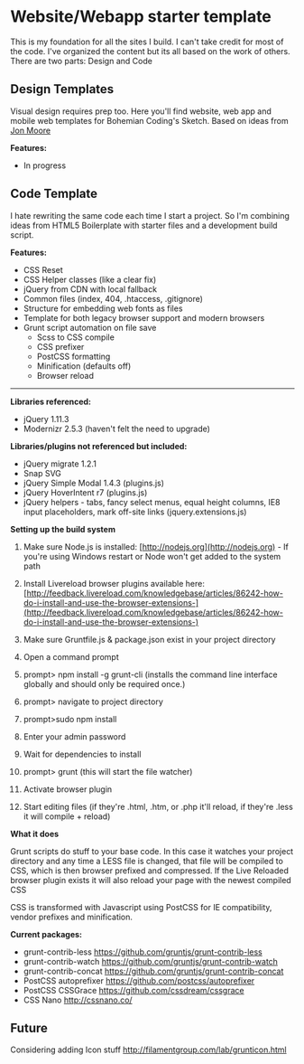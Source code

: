 # Website/Webapp starter template #

This is my foundation for all the sites I build. I can't take credit for most of the code. I've organized the content but its all based on the work of others. There are two parts: Design and Code


## Design Templates ##

Visual design requires prep too. Here you'll find website, web app and mobile web templates for Bohemian Coding's Sketch. Based on ideas from [Jon Moore](https://medium.com/@jon.moore/5-things-to-do-before-you-start-your-next-design-file-in-sketch-or-preparing-your-design-mise-en-ff7ea9fe3722) 

**Features:**

* In progress

## Code Template ##

I hate rewriting the same code each time I start a project. So I'm combining ideas from HTML5 Boilerplate with starter files and a development build script.

**Features:**

* CSS Reset 
* CSS Helper classes (like a clear fix)
* jQuery from CDN with local fallback
* Common files (index, 404, .htaccess, .gitignore)
* Structure for embedding web fonts as files
* Template for both legacy browser support and modern browsers
* Grunt script automation on file save
  * Scss to CSS compile
  * CSS prefixer
  * PostCSS formatting
  * Minification (defaults off)
  * Browser reload

------------------------------------------------

**Libraries referenced:**

* jQuery 1.11.3
* Modernizr 2.5.3 (haven't felt the need to upgrade)

**Libraries/plugins not referenced but included:**

* jQuery migrate 1.2.1
* Snap SVG
* jQuery Simple Modal 1.4.3 (plugins.js)
* jQuery HoverIntent r7 (plugins.js)
* jQuery helpers - tabs, fancy select menus, equal height columns, IE8 input placeholders, mark off-site links (jquery.extensions.js)


**Setting up the build system**

1. Make sure Node.js is installed: [http://nodejs.org](http://nodejs.org) - If you're using Windows restart or Node won't get added to the system path

2. Install Livereload browser plugins available here: [http://feedback.livereload.com/knowledgebase/articles/86242-how-do-i-install-and-use-the-browser-extensions-](http://feedback.livereload.com/knowledgebase/articles/86242-how-do-i-install-and-use-the-browser-extensions-)

3. Make sure Gruntfile.js & package.json exist in your project directory
4. Open a command prompt
5. prompt> npm install -g grunt-cli 
    (installs the command line interface globally and should only be required once.)
6. prompt> navigate to project directory 
7. prompt>sudo npm install 
8. Enter your admin password
9. Wait for dependencies to install
10. prompt> grunt (this will start the file watcher)
11. Activate browser plugin
12. Start editing files (if they're .html, .htm, or .php it'll reload, if they're .less it will compile + reload) 


**What it does**

Grunt scripts do stuff to your base code. In this case it watches your project
directory and any time a LESS file is changed, that file will be compiled to CSS, which is then browser prefixed and compressed. If the Live Reloaded browser plugin exists it will also reload your page with the newest compiled CSS

CSS is transformed with Javascript using PostCSS for IE compatibility, vendor prefixes and minification.

**Current packages:**

* grunt-contrib-less    https://github.com/gruntjs/grunt-contrib-less
* grunt-contrib-watch    https://github.com/gruntjs/grunt-contrib-watch
* grunt-contrib-concat    https://github.com/gruntjs/grunt-contrib-concat
* PostCSS autoprefixer     https://github.com/postcss/autoprefixer
* PostCSS CSSGrace     https://github.com/cssdream/cssgrace
* CSS Nano     http://cssnano.co/


Future
-----------------------------------------
Considering adding Icon stuff
http://filamentgroup.com/lab/grunticon.html